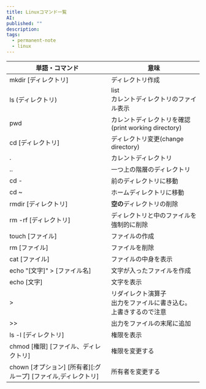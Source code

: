 ```yaml
---
title: Linuxコマンド一覧
AI:
published: ""
description:
tags:
  - permanent-note
  - linux
---
```


| 単語・コマンド                                  | 意味                                     |
| ---------------------------------------- | -------------------------------------- |
| mkdir [ディレクトリ]                           | ディレクトリ作成                               |
| ls (ディレクトリ)                              | list<br>カレントディレクトリのファイル表示              |
| pwd                                      | カレントディレクトリを確認(print working directory) |
| cd [ディレクトリ]                              | ディレクトリ変更(change directory)             |
| .                                        | カレントディレクトリ                             |
| ..                                       | 一つ上の階層のディレクトリ                          |
| cd -                                     | 前のディレクトリに移動                            |
| cd ~                                     | ホームディレクトリに移動                           |
| rmdir [ディレクトリ]                           | **空の**ディレクトリの削除                        |
| rm -rf [ディレクトリ]                          | ディレクトリと中のファイルを強制的に削除                   |
| touch [ファイル]                             | ファイルの作成                                |
| rm [ファイル]                                | ファイルを削除                                |
| cat [ファイル]                               | ファイルの中身を表示                             |
| echo "[文字]" > [ファイル名]                    | 文字が入ったファイルを作成                          |
| echo [文字]                                | 文字を表示                                  |
| >                                        | リダイレクト演算子<br>出力をファイルに書き込む。上書きするので注意    |
| >>                                       | 出力をファイルの末尾に追加                          |
| ls -l [ディレクトリ]                           | 権限を表示                                  |
| chmod [権限]  [ファイル、ディレクトリ]                | 権限を変更する                                |
| chown [オプション] [所有者][:グループ] [ファイル,ディレクトリ] | 所有者を変更する                               |
